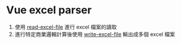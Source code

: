 # Vue excel parser

1. 使用 [read-excel-file](https://www.npmjs.com/package/read-excel-file) 進行 excel 檔案的讀取
2. 進行特定商業邏輯計算後使用 [write-excel-file](https://www.npmjs.com/package/write-excel-file) 輸出成多個 excel 檔案